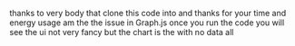 thanks to very body that clone this code into
and thanks for your time and energy usage
am the the issue in Graph.js
once you run the code you will see the ui  not very fancy
but the chart is the with no data all